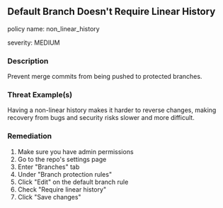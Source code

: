 ## Default Branch Doesn't Require Linear History

policy name: non_linear_history

severity: MEDIUM

### Description

Prevent merge commits from being pushed to protected branches.

### Threat Example(s)

Having a non-linear history makes it harder to reverse changes, making recovery from bugs and security risks slower and more difficult.

### Remediation

1. Make sure you have admin permissions
2. Go to the repo's settings page
3. Enter "Branches" tab
4. Under "Branch protection rules"
5. Click "Edit" on the default branch rule
6. Check "Require linear history"
7. Click "Save changes"
